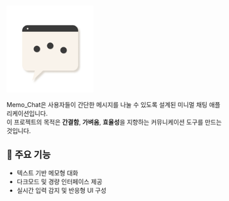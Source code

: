 
<img src="./assets/Logo.png" alt="Memo_Chat Logo" width="200" />

Memo_Chat은 사용자들이 간단한 메시지를 나눌 수 있도록 설계된 미니멀 채팅 애플리케이션입니다.  
이 프로젝트의 목적은 **간결함**, **가벼움**, **효율성**을 지향하는 커뮤니케이션 도구를 만드는 것입니다.

## 📌 주요 기능

- 텍스트 기반 메모형 대화
- 다크모드 및 경량 인터페이스 제공
- 실시간 입력 감지 및 반응형 UI 구성
